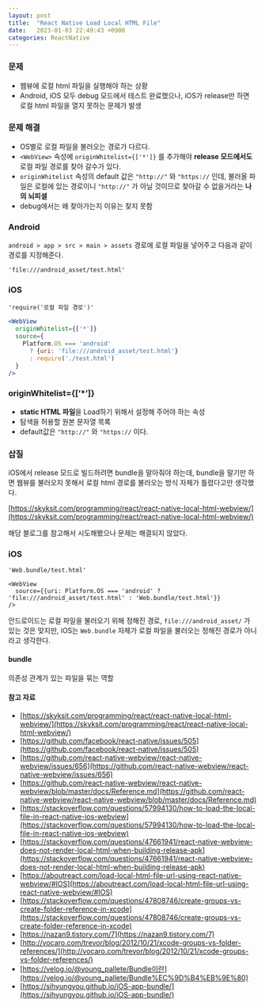 ```yaml
---
layout: post
title:  "React Native Load Local HTML File"
date:   2023-01-03 22:49:43 +0900
categories: ReactNative
---
```


### 문제

- 웹뷰에 로컬 html 파일을 실행해야 하는 상황
- Android, iOS 모두 debug 모드에서 테스트 완료했으나, iOS가 release만 하면 로컬 html 파일을 열지 못하는 문제가 발생

### 문제 해결

- OS별로 로컬 파일을 불러오는 경로가 다르다.
- `<WebView>` 속성에 `originWhitelist={['*']}` 를 추가해야 **release 모드에서도** 로컬 파일 경로를 찾아 갈수가 있다.
- `originWhitelist` 속성의 default 값은 `"http://"` 와 `"https://` 인데, 불러올 파일은 로컬에 있는 경로이니 `"http://"` 가 아닐 것이므로 찾아갈 수 없을거라는 **나의 뇌피셜**
- debug에서는 왜 찾아가는지 이유는 찾지 못함

### Android

`android > app > src > main > assets` 경로에 로컬 파일을 넣어주고 다음과 같이 경로를 지정해준다.

`'file:///android_asset/test.html'`

### iOS

`'require('로컬 파일 경로')'`

```jsx
<WebView
  originWhitelist={['*']}
  source={
    Platform.OS === 'android'
      ? {uri: 'file:///android_asset/test.html'}
      : require('./test.html')
  }
/>
```

### originWhitelist={[’*’]}

- **static HTML 파일**을 Load하기 위해서 설정해 주어야 하는 속성
- 탐색을 허용할 원본 문자열 목록
- default값은 `"http://"` 와 `"https://` 이다.

### 삽질

iOS에서 release 모드로 빌드하려면 bundle을 말아줘야 하는데, bundle을 말기만 하면 웹뷰를 불러오지 못해서 로컬 html 경로를 불러오는 방식 자체가 틀렸다고만 생각했다.

[https://skyksit.com/programming/react/react-native-local-html-webview/](https://skyksit.com/programming/react/react-native-local-html-webview/)

해당 블로그를 참고해서 시도해봤으나 문제는 해결되지 않았다.

### iOS

`'Web.bundle/test.html'`

```
<WebView
  source={{uri: Platform.OS === 'android' ? 'file:///android_asset/test.html' : 'Web.bundle/test.html'}}
/>
```

안드로이드는 로컬 파일을 불러오기 위해 정해진 경로, `file:///android_asset/` 가 있는 것은 맞지만, iOS는 `Web.bundle` 자체가 로컬 파일을 불러오는 정해진 경로가 아니라고 생각한다.

#### bundle

의존성 관계가 있는 파일을 묶는 역할

#### 참고 자료

- [https://skyksit.com/programming/react/react-native-local-html-webview/](https://skyksit.com/programming/react/react-native-local-html-webview/)
- [https://github.com/facebook/react-native/issues/505](https://github.com/facebook/react-native/issues/505)
- [https://github.com/react-native-webview/react-native-webview/issues/656](https://github.com/react-native-webview/react-native-webview/issues/656)
- [https://github.com/react-native-webview/react-native-webview/blob/master/docs/Reference.md](https://github.com/react-native-webview/react-native-webview/blob/master/docs/Reference.md)
- [https://stackoverflow.com/questions/57994130/how-to-load-the-local-file-in-react-native-ios-webview](https://stackoverflow.com/questions/57994130/how-to-load-the-local-file-in-react-native-ios-webview)
- [https://stackoverflow.com/questions/47661941/react-native-webview-does-not-render-local-html-when-building-release-apk](https://stackoverflow.com/questions/47661941/react-native-webview-does-not-render-local-html-when-building-release-apk)
- [https://aboutreact.com/load-local-html-file-url-using-react-native-webview/#IOS](https://aboutreact.com/load-local-html-file-url-using-react-native-webview/#IOS)
- [https://stackoverflow.com/questions/47808746/create-groups-vs-create-folder-reference-in-xcode](https://stackoverflow.com/questions/47808746/create-groups-vs-create-folder-reference-in-xcode)
- [https://nazan9.tistory.com/7](https://nazan9.tistory.com/7)
- [http://vocaro.com/trevor/blog/2012/10/21/xcode-groups-vs-folder-references/](http://vocaro.com/trevor/blog/2012/10/21/xcode-groups-vs-folder-references/)
- [https://velog.io/@young_pallete/Bundle이란](https://velog.io/@young_pallete/Bundle%EC%9D%B4%EB%9E%80)
- [https://sihyungyou.github.io/iOS-app-bundle/](https://sihyungyou.github.io/iOS-app-bundle/)